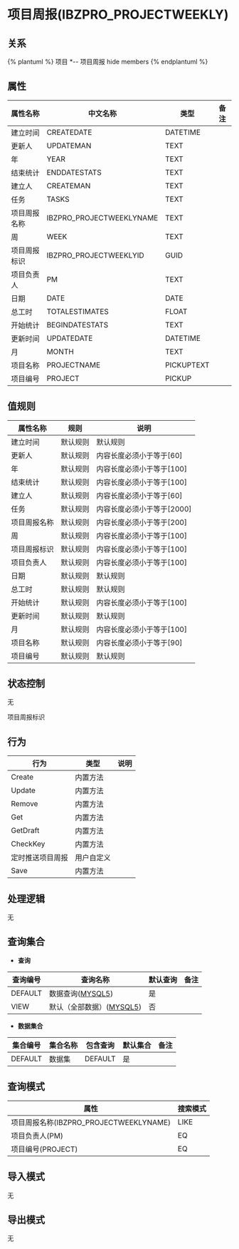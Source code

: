 # 项目周报(IBZPRO_PROJECTWEEKLY)

  

## 关系
{% plantuml %}
项目 *-- 项目周报 
hide members
{% endplantuml %}

## 属性

| 属性名称        |    中文名称    | 类型     |  备注  |
| --------   |------------| -----   |  -------- | 
|建立时间|CREATEDATE|DATETIME|&nbsp;|
|更新人|UPDATEMAN|TEXT|&nbsp;|
|年|YEAR|TEXT|&nbsp;|
|结束统计|ENDDATESTATS|TEXT|&nbsp;|
|建立人|CREATEMAN|TEXT|&nbsp;|
|任务|TASKS|TEXT|&nbsp;|
|项目周报名称|IBZPRO_PROJECTWEEKLYNAME|TEXT|&nbsp;|
|周|WEEK|TEXT|&nbsp;|
|项目周报标识|IBZPRO_PROJECTWEEKLYID|GUID|&nbsp;|
|项目负责人|PM|TEXT|&nbsp;|
|日期|DATE|DATE|&nbsp;|
|总工时|TOTALESTIMATES|FLOAT|&nbsp;|
|开始统计|BEGINDATESTATS|TEXT|&nbsp;|
|更新时间|UPDATEDATE|DATETIME|&nbsp;|
|月|MONTH|TEXT|&nbsp;|
|项目名称|PROJECTNAME|PICKUPTEXT|&nbsp;|
|项目编号|PROJECT|PICKUP|&nbsp;|

## 值规则
| 属性名称    | 规则    |  说明  |
| --------   |------------| ----- | 
|建立时间|默认规则|默认规则|
|更新人|默认规则|内容长度必须小于等于[60]|
|年|默认规则|内容长度必须小于等于[100]|
|结束统计|默认规则|内容长度必须小于等于[100]|
|建立人|默认规则|内容长度必须小于等于[60]|
|任务|默认规则|内容长度必须小于等于[2000]|
|项目周报名称|默认规则|内容长度必须小于等于[200]|
|周|默认规则|内容长度必须小于等于[100]|
|项目周报标识|默认规则|内容长度必须小于等于[100]|
|项目负责人|默认规则|内容长度必须小于等于[100]|
|日期|默认规则|默认规则|
|总工时|默认规则|默认规则|
|开始统计|默认规则|内容长度必须小于等于[100]|
|更新时间|默认规则|默认规则|
|月|默认规则|内容长度必须小于等于[100]|
|项目名称|默认规则|内容长度必须小于等于[90]|
|项目编号|默认规则|默认规则|

## 状态控制

无

项目周报标识


## 行为
| 行为    | 类型    |  说明  |
| --------   |------------| ----- | 
|Create|内置方法|&nbsp;|
|Update|内置方法|&nbsp;|
|Remove|内置方法|&nbsp;|
|Get|内置方法|&nbsp;|
|GetDraft|内置方法|&nbsp;|
|CheckKey|内置方法|&nbsp;|
|定时推送项目周报|用户自定义|&nbsp;|
|Save|内置方法|&nbsp;|

## 处理逻辑
无

## 查询集合

* **查询**

| 查询编号 | 查询名称       | 默认查询 |   备注|
| --------  | --------   | --------   | ----- |
|DEFAULT|数据查询([MYSQL5](../../appendix/query_MYSQL5.md#IbizproProjectWeekly_Default))|是|&nbsp;|
|VIEW|默认（全部数据）([MYSQL5](../../appendix/query_MYSQL5.md#IbizproProjectWeekly_View))|否|&nbsp;|

* **数据集合**

| 集合编号 | 集合名称   |  包含查询  | 默认集合 |   备注|
| --------  | --------   | -------- | --------   | ----- |
|DEFAULT|数据集|DEFAULT|是|&nbsp;|

## 查询模式
| 属性      |    搜索模式     |
| --------   |------------|
|项目周报名称(IBZPRO_PROJECTWEEKLYNAME)|LIKE|
|项目负责人(PM)|EQ|
|项目编号(PROJECT)|EQ|

## 导入模式
无


## 导出模式
无
